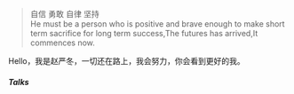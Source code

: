 > 自信 勇敢 自律 坚持  
> He must be a person who is positive and brave enough to make short term sacrifice for long term success,The futures has arrived,It commences now.

Hello，我是赵严冬，一切还在路上，我会努力，你会看到更好的我。 


##### Talks


